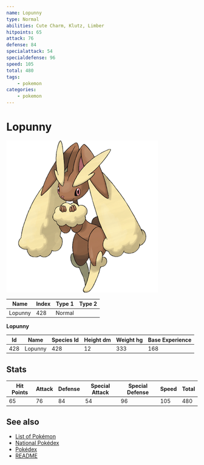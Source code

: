 ```yaml
---
name: Lopunny
type: Normal
abilities: Cute Charm, Klutz, Limber
hitpoints: 65
attack: 76
defense: 84
specialattack: 54
specialdefense: 96
speed: 105
total: 480
tags:
    - pokemon
categories:
    - pokemon
---
```


# Lopunny


![Lopunny](images/428.png)

| **Name** | **Index** | **Type 1** | **Type 2** |
|----|----|----|----|
| Lopunny | 428 | Normal  |  |

**Lopunny** 




| **Id** | **Name** | **Species Id** | **Height dm** | **Weight hg** | **Base Experience** |
|--------|----------|----------------|------------|------------|---------------------|
| 428 | Lopunny | 428 | 12 | 333 | 168 |



## Stats

| **Hit Points** | **Attack** | **Defense** | **Special Attack** | **Special Defense** | **Speed** | **Total** |
|----------------|------------|-------------|--------------------|---------------------|-----------|-----------|
| 65 | 76 | 84 | 54 | 96 | 105 | 480 |

## See also

- [List of Pokémon](../pokemon.md)
- [National Pokédex](../national_pokedex.md)
- [Pokédex](../pokedex.md)
- [README](../README.md)
